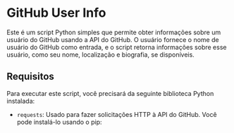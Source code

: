 # GitHub User Info

Este é um script Python simples que permite obter informações sobre um usuário do GitHub usando a API do GitHub.
O usuário fornece o nome de usuário do GitHub como entrada, e o script retorna informações sobre esse usuário, como seu nome, localização e biografia, se disponíveis.

## Requisitos

Para executar este script, você precisará da seguinte biblioteca Python instalada:

- `requests`: Usado para fazer solicitações HTTP à API do GitHub. Você pode instalá-lo usando o pip:

